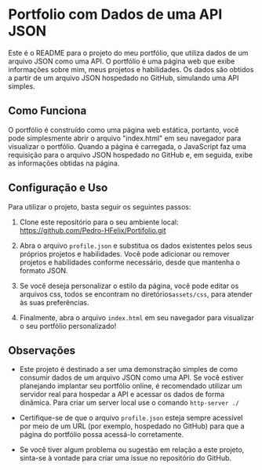 # Portfolio com Dados de uma API JSON

Este é o README para o projeto do meu portfólio, que utiliza dados de um arquivo JSON como uma API. O portfólio é uma página web que exibe informações sobre mim, meus projetos e habilidades. Os dados são obtidos a partir de um arquivo JSON hospedado no GitHub, simulando uma API simples.

## Como Funciona

O portfólio é construído como uma página web estática, portanto, você pode simplesmente abrir o arquivo "index.html" em seu navegador para visualizar o portfólio. Quando a página é carregada, o JavaScript faz uma requisição para o arquivo JSON hospedado no GitHub e, em seguida, exibe as informações obtidas na página.
## Configuração e Uso

Para utilizar o projeto, basta seguir os seguintes passos:

1. Clone este repositório para o seu ambiente local: https://github.com/Pedro-HFelix/Portifolio.git
   
2. Abra o arquivo `profile.json` e substitua os dados existentes pelos seus próprios projetos e habilidades. Você pode adicionar ou remover projetos e habilidades conforme necessário, desde que mantenha o formato JSON.

3. Se você deseja personalizar o estilo da página, você pode editar os arquivos css, todos se encontram no diretórios`assets/css`, para atender às suas preferências.

4. Finalmente, abra o arquivo `index.html` em seu navegador para visualizar o seu portfólio personalizado!

## Observações

- Este projeto é destinado a ser uma demonstração simples de como consumir dados de um arquivo JSON como uma API. Se você estiver planejando implantar seu portfólio online, é recomendado utilizar um servidor real para hospedar a API e acessar os dados de forma dinâmica. Para criar um server local use o comando `http-server ./`

- Certifique-se de que o arquivo `profile.json` esteja sempre acessível por meio de um URL (por exemplo, hospedado no GitHub) para que a página do portfólio possa acessá-lo corretamente.

- Se você tiver algum problema ou sugestão em relação a este projeto, sinta-se à vontade para criar uma issue no repositório do GitHub.


